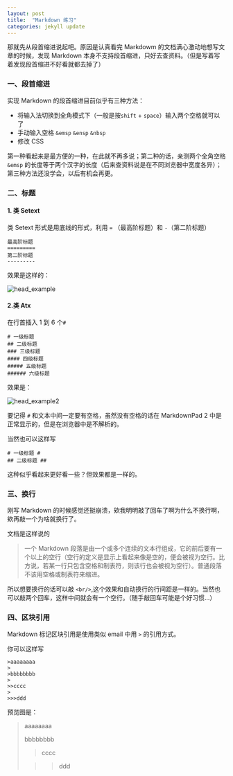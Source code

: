 ```yaml
---
layout: post
title:  "Markdown 练习"
categories: jekyll update
---
```



            
那就先从段首缩进说起吧。原因是认真看完 Markdowm 的文档满心激动地想写文章的时候，发现 Markdown 本身不支持段首缩进，只好去查资料。（但是写着写着发现段首缩进不好看就都去掉了）


### 一、段首缩进 
实现 Markdown 的段首缩进目前似乎有三种方法：

*	将输入法切换到全角模式下（一般是按`shift` + `space`）输入两个空格就可以了
*	手动输入空格 `&emsp` `&ensp` `&nbsp`
*	修改 CSS

第一种看起来是最方便的一种，在此就不再多说；第二种的话，亲测两个全角空格 `&emsp` 的长度等于两个汉字的长度（后来查资料说是在不同浏览器中宽度各异）；第三种方法还没学会，以后有机会再更。

### 二、标题 ##

#### 1. 类 Setext 
类 Setext 形式是用底线的形式，利用 `=` （最高阶标题）和 `-`（第二阶标题）
	
	最高阶标题
	=========
	第二阶标题
	---------

效果是这样的：

![head_example](https://raw.githubusercontent.com/chriszhuge/chriszhuge.github.io/master/pictures/head_example.png)

#### 2.类 Atx
在行首插入 1 到 6 个`#`
	
	# 一级标题
	## 二级标题
	### 三级标题
	#### 四级标题
	##### 五级标题
	###### 六级标题

效果是：

![head_example2](https://github.com/chriszhuge/chriszhuge.github.io/blob/master/pictures/head_example2.png?raw=true)

要记得 `#` 和文本中间一定要有空格，虽然没有空格的话在 MarkdownPad 2 中是正常显示的，但是在浏览器中是不解析的。

当然也可以这样写
	
	# 一级标题 #
	## 二级标题 ##

这种似乎看起来更好看一些？但效果都是一样的。

### 三、换行
刚写 Markdown 的时候感觉还挺崩溃，欸我明明敲了回车了啊为什么不换行啊，欸再敲一个为啥就换行了。
  
文档是这样说的
>一个 Markdown 段落是由一个或多个连续的文本行组成，它的前后要有一个以上的空行（空行的定义是显示上看起来像是空的，便会被视为空行。比方说，若某一行只包含空格和制表符，则该行也会被视为空行）。普通段落不该用空格或制表符来缩进。

所以想要换行的话可以敲 `<br/>`,这个效果和自动换行的行间距是一样的。当然也可以敲两个回车，这样中间就会有一个空行。（随手敲回车可能是个好习惯...）

### 四、区块引用

Markdown 标记区块引用是使用类似 email 中用 `>` 的引用方式。

你可以这样写

	>aaaaaaaa
	>
	>bbbbbbbb
	>
	>>cccc
	>
	>>>ddd
	

预览图是：

>aaaaaaaa
>
>bbbbbbbb
>
>>cccc
>
>>>ddd
	

